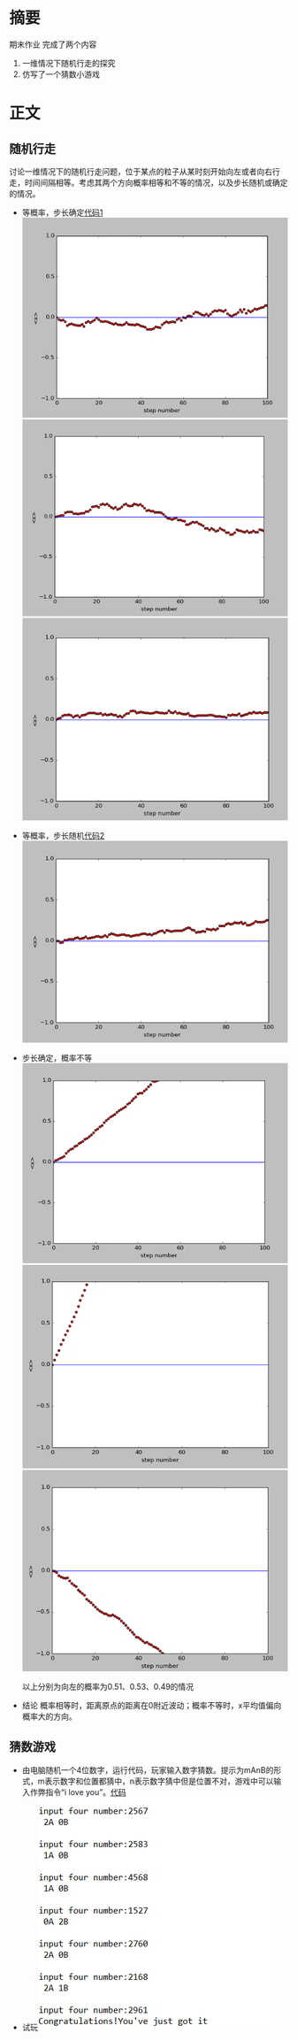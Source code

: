 摘要
=======
期末作业   完成了两个内容

 1. 一维情况下随机行走的探究
 2. 仿写了一个猜数小游戏

正文
=======

随机行走
-------
讨论一维情况下的随机行走问题，位于某点的粒子从某时刻开始向左或者向右行走，时间间隔相等。考虑其两个方向概率相等和不等的情况，以及步长随机或确定的情况。

 - 等概率，步长确定[代码1](https://github.com/darkbrgo/computationalphysics_N2014301020018/blob/master/final%20project/final_11.py)
![图1](https://github.com/darkbrgo/computationalphysics_N2014301020018/blob/master/final%20project/1.png)![图2](https://github.com/darkbrgo/computationalphysics_N2014301020018/blob/master/final%20project/2.png)![图3](https://github.com/darkbrgo/computationalphysics_N2014301020018/blob/master/final%20project/3.png)
 - 等概率，步长随机[代码2](https://github.com/darkbrgo/computationalphysics_N2014301020018/blob/master/final%20project/final_12.py)
![图4](https://github.com/darkbrgo/computationalphysics_N2014301020018/blob/master/final%20project/4.png)
 - 步长确定，概率不等
 ![图5](https://github.com/darkbrgo/computationalphysics_N2014301020018/blob/master/final%20project/5.png)![图6](https://github.com/darkbrgo/computationalphysics_N2014301020018/blob/master/final%20project/6.png)![图7](https://github.com/darkbrgo/computationalphysics_N2014301020018/blob/master/final%20project/7.png)
    
   以上分别为向左的概率为0.51、0.53、0.49的情况
 - 结论
概率相等时，距离原点的距离在0附近波动；概率不等时，x平均值偏向概率大的方向。

猜数游戏
-------

 - 由电脑随机一个4位数字，运行代码，玩家输入数字猜数。提示为mAnB的形式，m表示数字和位置都猜中，n表示数字猜中但是位置不对，游戏中可以输入作弊指令“i love you”。[代码](https://github.com/darkbrgo/computationalphysics_N2014301020018/blob/master/final%20project/final.py)
 - 试玩![试玩](https://github.com/darkbrgo/computationalphysics_N2014301020018/blob/master/final%20project/8.png)

 
